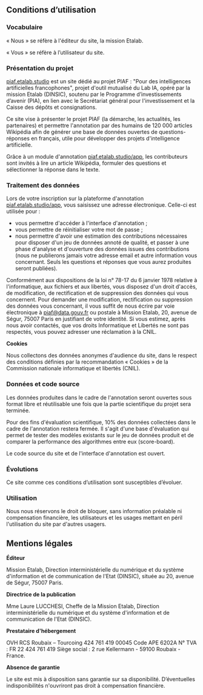 ## Conditions d’utilisation

### Vocabulaire

« Nous » se réfère à l'éditeur du site, la mission Etalab.

« Vous » se réfère à l’utilisateur du site.

### Présentation du projet

[piaf.etalab.studio](https://etalab.github.io/piaf-site/) est un site dédié au projet PIAF : "Pour des intelligences artificielles francophones", projet d'outil mutualisé du Lab IA, opéré par la mission Etalab (DINSIC), soutenu par le Programme d’investissements d’avenir (PIA), en lien avec le Secrétariat général pour l'investissement et la Caisse des dépôts et consignations.

Ce site vise à présenter le projet PIAF (la démarche, les actualités, les partenaires) et permettre l'annotation par des humains de 120 000 articles Wikipédia afin de générer une base de données ouvertes de questions-réponses en français, utile pour développer des projets d'intelligence artificielle. 

Grâce à un module d'annotation [piaf.etalab.studio/app](https://piaf.etalab.studio), les contributeurs sont invités à lire un article Wikipédia, formuler des questions et sélectionner la réponse dans le texte. 

### Traitement des données

Lors de votre inscription sur la plateforme d'annotation [piaf.etalab.studio/app](https://piaf.etalab.studio), vous saisissez une adresse électronique. Celle-ci est utilisée pour : 
* vous permettre d'accéder à l'interface d'annotation ;
* vous permettre de réinitialiser votre mot de passe ; 
* nous permettre d'avoir une estimation des contributions nécessaires pour disposer d'un jeu de données annoté de qualité, et passer à une phase d'analyse et d'ouverture des données issues des contributions (nous ne publierons jamais votre adresse email et autre information vous concernant. Seuls les questions et réponses que vous aurez produites seront publiées). 

Conformément aux dispositions de la loi n° 78-17 du 6 janvier 1978 relative à l'informatique, aux fichiers et aux libertés, vous disposez d'un droit d'accès, de modification, de rectification et de suppression des données qui vous concernent. Pour demander une modification, rectification ou suppression des données vous concernant, il vous suffit de nous écrire par voie électronique à [piaf@data.gouv.fr](mailto:piaf@data.gouv.fr) ou postale à Mission Etalab, 20, avenue de Ségur, 75007 Paris en justifiant de votre identité. Si vous estimez, après nous avoir contactés, que vos droits Informatique et Libertés ne sont pas respectés, vous pouvez adresser une réclamation à la CNIL.

**Cookies**

Nous collectons des données anonymes d'audience du site, dans le respect des conditions définies par la recommandation « Cookies » de la Commission nationale informatique et libertés (CNIL).

### Données et code source

Les données produites dans le cadre de l'annotation seront ouvertes sous format libre et réutilisable une fois que la partie scientifique du projet sera terminée.

Pour des fins d'évaluation scientifique, 10% des données collectées dans le cadre de l'annotation restera fermée. Il s'agit d'une base d'évaluation qui permet de tester des modèles existants sur le jeu de données produit et de comparer la performance des algorithmes entre eux (score-board). 

Le code source du site et de l'interface d'annotation est ouvert. 

### Évolutions

Ce site comme ces conditions d’utilisation sont susceptibles d’évoluer.

### Utilisation

Nous nous réservons le droit de bloquer, sans information préalable ni compensation financière, les utilisateurs et les usages mettant en péril l'utilisation du site par d'autres usagers.

## Mentions légales

**Éditeur**

Mission Etalab, Direction interministérielle du numérique et du
système d'information et de communication de l'Etat (DINSIC), située au
20, avenue de Ségur, 75007 Paris.

**Directrice de la
publication**

Mme Laure LUCCHESI, Cheffe de la Mission Etalab, Direction
interministérielle du numérique et du système d'information et de
communication de l'Etat (DINSIC).

**Prestataire d'hébergement**

OVH
RCS Roubaix – Tourcoing 424 761 419 00045
Code APE 6202A
N° TVA : FR 22 424 761 419
Siège social : 2 rue Kellermann - 59100 Roubaix - France.

**Absence de garantie**

Le site est mis à disposition sans garantie sur sa disponibilité. D’éventuelles indisponibilités n'ouvriront pas droit à compensation financière.

